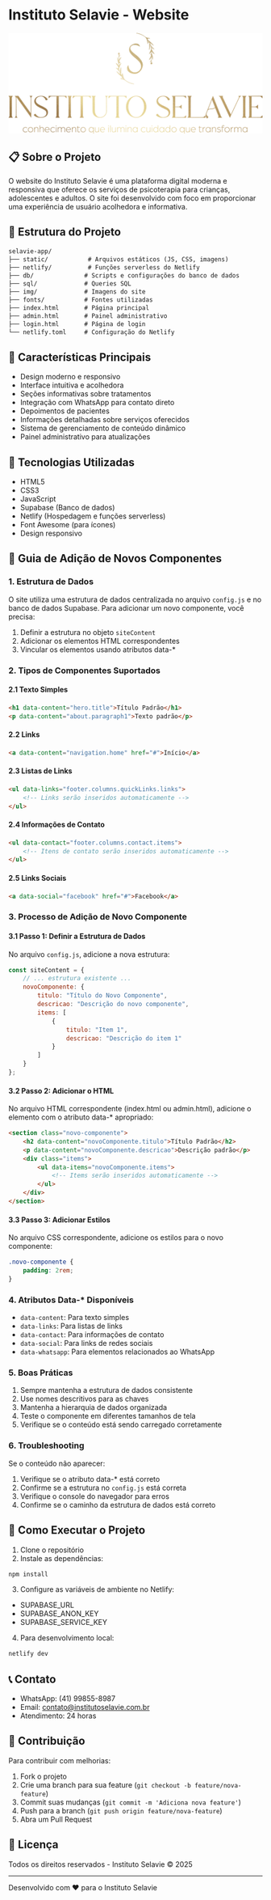 # Instituto Selavie - Website

[![Instituto Selavie Logo](img/logo-menu/LOGO-6.png)](https://institutoselavie.com.br)

## 📋 Sobre o Projeto

O website do Instituto Selavie é uma plataforma digital moderna e responsiva que oferece os serviços de psicoterapia para crianças, adolescentes e adultos. O site foi desenvolvido com foco em proporcionar uma experiência de usuário acolhedora e informativa.

## 📁 Estrutura do Projeto

```
selavie-app/
├── static/           # Arquivos estáticos (JS, CSS, imagens)
├── netlify/          # Funções serverless do Netlify
├── db/              # Scripts e configurações do banco de dados
├── sql/             # Queries SQL
├── img/             # Imagens do site
├── fonts/           # Fontes utilizadas
├── index.html       # Página principal
├── admin.html       # Painel administrativo
├── login.html       # Página de login
└── netlify.toml     # Configuração do Netlify
```

## 🌟 Características Principais

- Design moderno e responsivo
- Interface intuitiva e acolhedora
- Seções informativas sobre tratamentos
- Integração com WhatsApp para contato direto
- Depoimentos de pacientes
- Informações detalhadas sobre serviços oferecidos
- Sistema de gerenciamento de conteúdo dinâmico
- Painel administrativo para atualizações

## 🔧 Tecnologias Utilizadas

- HTML5
- CSS3
- JavaScript
- Supabase (Banco de dados)
- Netlify (Hospedagem e funções serverless)
- Font Awesome (para ícones)
- Design responsivo

## 📝 Guia de Adição de Novos Componentes

### 1. Estrutura de Dados

O site utiliza uma estrutura de dados centralizada no arquivo `config.js` e no banco de dados Supabase. Para adicionar um novo componente, você precisa:

1. Definir a estrutura no objeto `siteContent`
2. Adicionar os elementos HTML correspondentes
3. Vincular os elementos usando atributos data-*

### 2. Tipos de Componentes Suportados

#### 2.1 Texto Simples
```html
<h1 data-content="hero.title">Título Padrão</h1>
<p data-content="about.paragraph1">Texto padrão</p>
```

#### 2.2 Links
```html
<a data-content="navigation.home" href="#">Início</a>
```

#### 2.3 Listas de Links
```html
<ul data-links="footer.columns.quickLinks.links">
    <!-- Links serão inseridos automaticamente -->
</ul>
```

#### 2.4 Informações de Contato
```html
<ul data-contact="footer.columns.contact.items">
    <!-- Itens de contato serão inseridos automaticamente -->
</ul>
```

#### 2.5 Links Sociais
```html
<a data-social="facebook" href="#">Facebook</a>
```

### 3. Processo de Adição de Novo Componente

#### 3.1 Passo 1: Definir a Estrutura de Dados
No arquivo `config.js`, adicione a nova estrutura:

```javascript
const siteContent = {
    // ... estrutura existente ...
    novoComponente: {
        titulo: "Título do Novo Componente",
        descricao: "Descrição do novo componente",
        items: [
            {
                titulo: "Item 1",
                descricao: "Descrição do item 1"
            }
        ]
    }
};
```

#### 3.2 Passo 2: Adicionar o HTML
No arquivo HTML correspondente (index.html ou admin.html), adicione o elemento com o atributo data-* apropriado:

```html
<section class="novo-componente">
    <h2 data-content="novoComponente.titulo">Título Padrão</h2>
    <p data-content="novoComponente.descricao">Descrição padrão</p>
    <div class="items">
        <ul data-items="novoComponente.items">
            <!-- Items serão inseridos automaticamente -->
        </ul>
    </div>
</section>
```

#### 3.3 Passo 3: Adicionar Estilos
No arquivo CSS correspondente, adicione os estilos para o novo componente:

```css
.novo-componente {
    padding: 2rem;
}
```

### 4. Atributos Data-* Disponíveis

- `data-content`: Para texto simples
- `data-links`: Para listas de links
- `data-contact`: Para informações de contato
- `data-social`: Para links de redes sociais
- `data-whatsapp`: Para elementos relacionados ao WhatsApp

### 5. Boas Práticas

1. Sempre mantenha a estrutura de dados consistente
2. Use nomes descritivos para as chaves
3. Mantenha a hierarquia de dados organizada
4. Teste o componente em diferentes tamanhos de tela
5. Verifique se o conteúdo está sendo carregado corretamente

### 6. Troubleshooting

Se o conteúdo não aparecer:
1. Verifique se o atributo data-* está correto
2. Confirme se a estrutura no `config.js` está correta
3. Verifique o console do navegador para erros
4. Confirme se o caminho da estrutura de dados está correto

## 🚀 Como Executar o Projeto

1. Clone o repositório
2. Instale as dependências:
```bash
npm install
```

3. Configure as variáveis de ambiente no Netlify:
- SUPABASE_URL
- SUPABASE_ANON_KEY
- SUPABASE_SERVICE_KEY

4. Para desenvolvimento local:
```bash
netlify dev
```

## 📞 Contato

- WhatsApp: (41) 99855-8987
- Email: contato@institutoselavie.com.br
- Atendimento: 24 horas

## 🤝 Contribuição

Para contribuir com melhorias:
1. Fork o projeto
2. Crie uma branch para sua feature (`git checkout -b feature/nova-feature`)
3. Commit suas mudanças (`git commit -m 'Adiciona nova feature'`)
4. Push para a branch (`git push origin feature/nova-feature`)
5. Abra um Pull Request

## 📄 Licença

Todos os direitos reservados - Instituto Selavie © 2025

---

Desenvolvido com ❤️ para o Instituto Selavie 